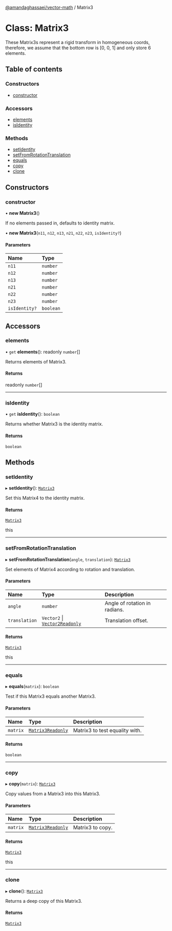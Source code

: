 [@amandaghassaei/vector-math](../README.md) / Matrix3

# Class: Matrix3

These Matrix3s represent a rigid transform in homogeneous coords,
therefore, we assume that the bottom row is [0, 0, 1] and only store 6 elements.

## Table of contents

### Constructors

- [constructor](Matrix3.md#constructor)

### Accessors

- [elements](Matrix3.md#elements)
- [isIdentity](Matrix3.md#isidentity)

### Methods

- [setIdentity](Matrix3.md#setidentity)
- [setFromRotationTranslation](Matrix3.md#setfromrotationtranslation)
- [equals](Matrix3.md#equals)
- [copy](Matrix3.md#copy)
- [clone](Matrix3.md#clone)

## Constructors

### constructor

• **new Matrix3**()

If no elements passed in, defaults to identity matrix.

• **new Matrix3**(`n11`, `n12`, `n13`, `n21`, `n22`, `n23`, `isIdentity?`)

#### Parameters

| Name | Type |
| :------ | :------ |
| `n11` | `number` |
| `n12` | `number` |
| `n13` | `number` |
| `n21` | `number` |
| `n22` | `number` |
| `n23` | `number` |
| `isIdentity?` | `boolean` |

## Accessors

### elements

• `get` **elements**(): readonly `number`[]

Returns elements of Matrix3.

#### Returns

readonly `number`[]

___

### isIdentity

• `get` **isIdentity**(): `boolean`

Returns whether Matrix3 is the identity matrix.

#### Returns

`boolean`

## Methods

### setIdentity

▸ **setIdentity**(): [`Matrix3`](Matrix3.md)

Set this Matrix4 to the identity matrix.

#### Returns

[`Matrix3`](Matrix3.md)

this

___

### setFromRotationTranslation

▸ **setFromRotationTranslation**(`angle`, `translation`): [`Matrix3`](Matrix3.md)

Set elements of Matrix4 according to rotation and translation.

#### Parameters

| Name | Type | Description |
| :------ | :------ | :------ |
| `angle` | `number` | Angle of rotation in radians. |
| `translation` | `Vector2` \| [`Vector2Readonly`](../README.md#vector2readonly) | Translation offset. |

#### Returns

[`Matrix3`](Matrix3.md)

this

___

### equals

▸ **equals**(`matrix`): `boolean`

Test if this Matrix3 equals another Matrix3.

#### Parameters

| Name | Type | Description |
| :------ | :------ | :------ |
| `matrix` | [`Matrix3Readonly`](../README.md#matrix3readonly) | Matrix3 to test equality with. |

#### Returns

`boolean`

___

### copy

▸ **copy**(`matrix`): [`Matrix3`](Matrix3.md)

Copy values from a Matrix3 into this Matrix3.

#### Parameters

| Name | Type | Description |
| :------ | :------ | :------ |
| `matrix` | [`Matrix3Readonly`](../README.md#matrix3readonly) | Matrix3 to copy. |

#### Returns

[`Matrix3`](Matrix3.md)

this

___

### clone

▸ **clone**(): [`Matrix3`](Matrix3.md)

Returns a deep copy of this Matrix3.

#### Returns

[`Matrix3`](Matrix3.md)
